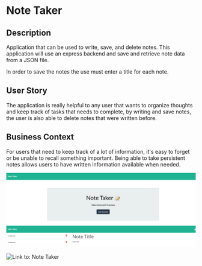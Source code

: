 # Note Taker

## Description

Application that can be used to write, save, and delete notes. This application will use an express backend and save and retrieve note data from a JSON file.

In order to save the notes the use must enter a title for each note.

## User Story

The application is really helpful to any user that wants to organize thoughts and keep track of tasks that needs to complete, by writing and save notes, the user is also able to delete notes that were written before.

## Business Context

For users that need to keep track of a lot of information, it's easy to forget or be unable to recall something important. Being able to take persistent notes allows users to have written information available when needed.

![screenshot1](./public/assets/img/screenSHot1.png)
![screenshot1](./public/assets/img/screenShot2.png)

![Link to: Note Taker](https://fast-tundra-61658.herokuapp.com/notes)